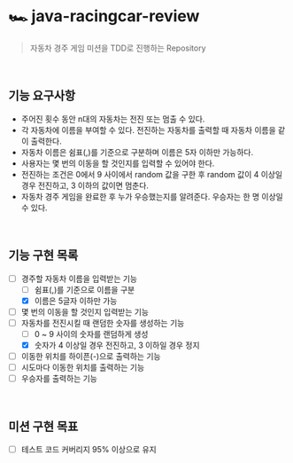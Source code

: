 # 🏎 java-racingcar-review

> 자동차 경주 게임 미션을 TDD로 진행하는 Repository

<br/>

## 기능 요구사항

- 주어진 횟수 동안 n대의 자동차는 전진 또는 멈출 수 있다.
- 각 자동차에 이름을 부여할 수 있다. 전진하는 자동차를 출력할 때 자동차 이름을 같이 출력한다.
- 자동차 이름은 쉼표(,)를 기준으로 구분하며 이름은 5자 이하만 가능하다.
- 사용자는 몇 번의 이동을 할 것인지를 입력할 수 있어야 한다.
- 전진하는 조건은 0에서 9 사이에서 random 값을 구한 후 random 값이 4 이상일 경우 전진하고, 3 이하의 값이면 멈춘다.
- 자동차 경주 게임을 완료한 후 누가 우승했는지를 알려준다. 우승자는 한 명 이상일 수 있다.

<br/>

## 기능 구현 목록

- [ ] 경주할 자동차 이름을 입력받는 기능
  - [ ] 쉼표(,)를 기준으로 이름을 구분
  - [x] 이름은 5글자 이하만 가능
- [ ] 몇 번의 이동을 할 것인지 입력받는 기능
- [ ] 자동차를 전진시킬 때 랜덤한 숫자를 생성하는 기능
  - [ ] 0 ~ 9 사이의 숫자를 랜덤하게 생성
  - [x] 숫자가 4 이상일 경우 전진하고, 3 이하일 경우 정지
- [ ] 이동한 위치를 하이픈(-)으로 출력하는 기능
- [ ] 시도마다 이동한 위치를 출력하는 기능
- [ ] 우승자를 출력하는 기능

<br/>

## 미션 구현 목표

- [ ] 테스트 코드 커버리지 95% 이상으로 유지

